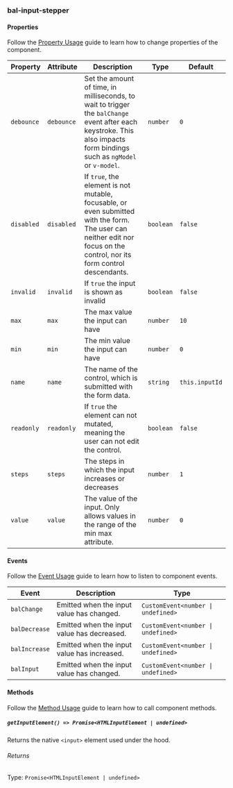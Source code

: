 ### bal-input-stepper
 
#### Properties

Follow the [Property Usage](https://design.baloise.dev/?path=/docs/implementation-property--page) guide to learn how to change properties of the component.

| Property   | Attribute  | Description                                                                                                                                                              | Type      | Default        |
| ---------- | ---------- | ------------------------------------------------------------------------------------------------------------------------------------------------------------------------ | --------- | -------------- |
| `debounce` | `debounce` | Set the amount of time, in milliseconds, to wait to trigger the `balChange` event after each keystroke. This also impacts form bindings such as `ngModel` or `v-model`.  | `number`  | `0`            |
| `disabled` | `disabled` | If `true`, the element is not mutable, focusable, or even submitted with the form. The user can neither edit nor focus on the control, nor its form control descendants. | `boolean` | `false`        |
| `invalid`  | `invalid`  | If `true` the input is shown as invalid                                                                                                                                  | `boolean` | `false`        |
| `max`      | `max`      | The max value the input can have                                                                                                                                         | `number`  | `10`           |
| `min`      | `min`      | The min value the input can have                                                                                                                                         | `number`  | `0`            |
| `name`     | `name`     | The name of the control, which is submitted with the form data.                                                                                                          | `string`  | `this.inputId` |
| `readonly` | `readonly` | If `true` the element can not mutated, meaning the user can not edit the control.                                                                                        | `boolean` | `false`        |
| `steps`    | `steps`    | The steps in which the input increases or decreases                                                                                                                      | `number`  | `1`            |
| `value`    | `value`    | The value of the input. Only allows values in the range of the min max attribute.                                                                                        | `number`  | `0`            |


#### Events

Follow the [Event Usage](https://design.baloise.dev/?path=/docs/implementation-event--page) guide to learn how to listen to component events.

| Event         | Description                                 | Type                               |
| ------------- | ------------------------------------------- | ---------------------------------- |
| `balChange`   | Emitted when the input value has changed.   | `CustomEvent<number \| undefined>` |
| `balDecrease` | Emitted when the input value has decreased. | `CustomEvent<number \| undefined>` |
| `balIncrease` | Emitted when the input value has increased. | `CustomEvent<number \| undefined>` |
| `balInput`    | Emitted when the input value has changed.   | `CustomEvent<number \| undefined>` |


#### Methods

Follow the [Method Usage](https://design.baloise.dev/?path=/docs/implementation-method--page) guide to learn how to call component methods.

##### `getInputElement() => Promise<HTMLInputElement | undefined>`

Returns the native `<input>` element used under the hood.

###### Returns

Type: `Promise<HTMLInputElement | undefined>`




 